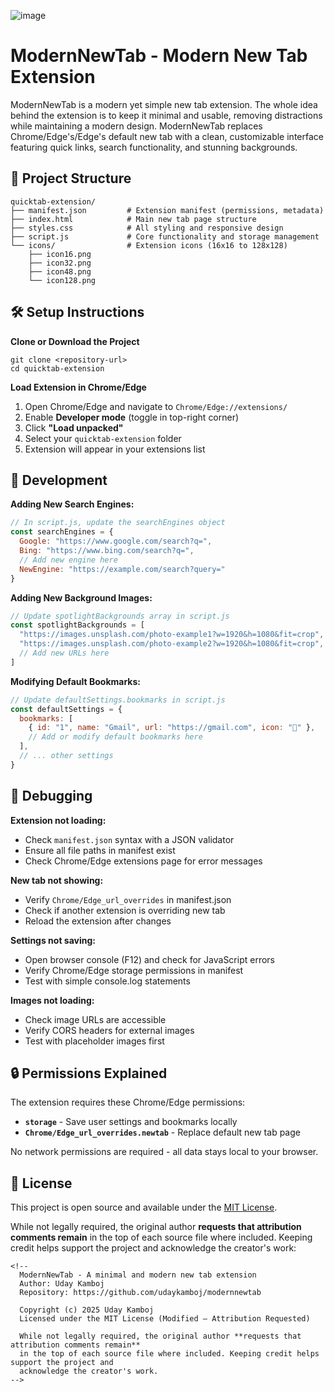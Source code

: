 <!--
  ModernNewTab - A minimal and modern new tab extension
  Author: Uday Kamboj
  Repository: https://github.com/udaykamboj/modernnewtab

  Copyright (c) 2025 Uday Kamboj
  Licensed under the MIT License (Modified – Attribution Requested)

  While not legally required, the original author **requests that attribution comments remain**
  in the top of each source file where included. Keeping credit helps support the project and
  acknowledge the creator's work.
-->


![image](https://github.com/user-attachments/assets/9cecf532-f967-4a73-bb6a-80cd775676eb)

# ModernNewTab - Modern New Tab Extension
ModernNewTab is a modern yet simple new tab extension. The whole idea behind the extension is to keep it minimal and usable, removing distractions while maintaining a modern design. ModernNewTab replaces Chrome/Edge's/Edge's default new tab with a clean, customizable interface featuring quick links, search functionality, and stunning backgrounds.

## 📁 Project Structure

```plaintext
quicktab-extension/
├── manifest.json         # Extension manifest (permissions, metadata)
├── index.html            # Main new tab page structure
├── styles.css            # All styling and responsive design
├── script.js             # Core functionality and storage management
└── icons/                # Extension icons (16x16 to 128x128)
    ├── icon16.png
    ├── icon32.png
    ├── icon48.png
    └── icon128.png
```

## 🛠️ Setup Instructions

**Clone or Download the Project**

```shellscript
git clone <repository-url>
cd quicktab-extension
```

**Load Extension in Chrome/Edge**

1. Open Chrome/Edge and navigate to `Chrome/Edge://extensions/`
2. Enable **Developer mode** (toggle in top-right corner)
3. Click **"Load unpacked"**
4. Select your `quicktab-extension` folder
5. Extension will appear in your extensions list


## 🔧 Development

**Adding New Search Engines:**

```javascript
// In script.js, update the searchEngines object
const searchEngines = {
  Google: "https://www.google.com/search?q=",
  Bing: "https://www.bing.com/search?q=",
  // Add new engine here
  NewEngine: "https://example.com/search?query="
}
```

**Adding New Background Images:**

```javascript
// Update spotlightBackgrounds array in script.js
const spotlightBackgrounds = [
  "https://images.unsplash.com/photo-example1?w=1920&h=1080&fit=crop",
  "https://images.unsplash.com/photo-example2?w=1920&h=1080&fit=crop",
  // Add new URLs here
]
```

**Modifying Default Bookmarks:**

```javascript
// Update defaultSettings.bookmarks in script.js
const defaultSettings = {
  bookmarks: [
    { id: "1", name: "Gmail", url: "https://gmail.com", icon: "📧" },
    // Add or modify default bookmarks here
  ],
  // ... other settings
}
```

## 🐛 Debugging

**Extension not loading:**

- Check `manifest.json` syntax with a JSON validator
- Ensure all file paths in manifest exist
- Check Chrome/Edge extensions page for error messages


**New tab not showing:**

- Verify `Chrome/Edge_url_overrides` in manifest.json
- Check if another extension is overriding new tab
- Reload the extension after changes


**Settings not saving:**

- Open browser console (F12) and check for JavaScript errors
- Verify Chrome/Edge storage permissions in manifest
- Test with simple console.log statements


**Images not loading:**

- Check image URLs are accessible
- Verify CORS headers for external images
- Test with placeholder images first

## 🔒 Permissions Explained

The extension requires these Chrome/Edge permissions:

- **`storage`** - Save user settings and bookmarks locally
- **`Chrome/Edge_url_overrides.newtab`** - Replace default new tab page

No network permissions are required - all data stays local to your browser.


## 📄 License

This project is open source and available under the [MIT License](LICENSE).
  
While not legally required, the original author **requests that attribution comments remain**
in the top of each source file where included. Keeping credit helps support the project and
acknowledge the creator's work:

```
<!--
  ModernNewTab - A minimal and modern new tab extension
  Author: Uday Kamboj
  Repository: https://github.com/udaykamboj/modernnewtab

  Copyright (c) 2025 Uday Kamboj
  Licensed under the MIT License (Modified – Attribution Requested)

  While not legally required, the original author **requests that attribution comments remain**
  in the top of each source file where included. Keeping credit helps support the project and
  acknowledge the creator's work.
-->
```

